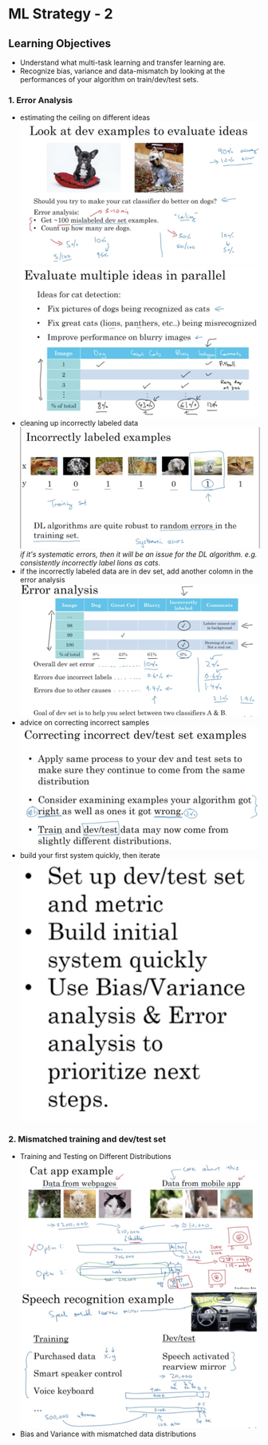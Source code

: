 # ML Strategy - 2

## Learning Objectives 
* Understand what multi-task learning and transfer learning are. 
* Recognize bias, variance and data-mismatch by looking at the performances of your algorithm on train/dev/test sets. 

### 1. Error Analysis 
* estimating the ceiling on different ideas
![](./img/wk02_ceiling.png)
![](./img/wk02_ceiling2.png) 
* cleaning up incorrectly labeled data
![](./img/wk02_incorrect_labeled.png)
_if it's systematic errors, then it will be an issue for the DL algorithm. e.g. consistently incorrectly label lions as cats._
* if the incorrectly labeled data are in dev set, add another colomn in the error analysis  
![](./img/wk02_incorrect_labeled2.png)
* advice on correcting incorrect samples
![](./img/wk02_advice_on_correcting.png)
* build your first system quickly, then iterate
![](./img/wk02_iterate.png)

### 2. Mismatched training and dev/test set
* Training and Testing on Different Distributions
![](./img/wk02_distribution.png)
![](./img/wk02_distribution2.png)
* Bias and Variance with mismatched data distributions


